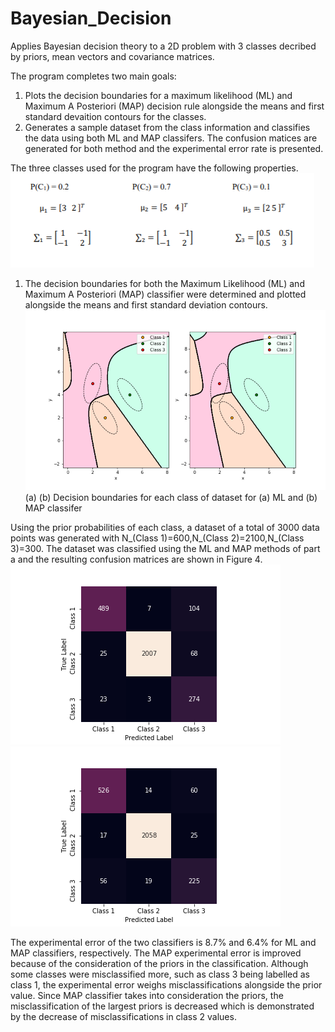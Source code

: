 # Bayesian_Decision
Applies Bayesian decision  theory to a 2D problem with 3 classes decribed by priors, mean vectors and covariance matrices. 

The program completes two main goals:
  1) Plots the decision boundaries for a maximum likelihood (ML) and Maximum A Posteriori (MAP) decision rule alongside the means and first standard devaition contours for the classes.
  2) Generates a sample dataset from the class information and classifies the data using both ML and MAP classifers. The confusion matices are generated for both method and the experimental error rate is presented. 
  
The three classes used for the program have the following properties.
![](Figures/Capture.PNG)

1) The decision boundaries for both the Maximum Likelihood (ML) and Maximum A Posteriori (MAP) classifier were determined and plotted alongside the means and first standard deviation contours.
![](Figures/Q2parta_NEW1.png)
(a) (b)
Decision boundaries for each class of dataset for (a) ML and (b) MAP classifer

Using the prior probabilities of each class, a dataset of a total of 3000 data points was generated with N_(Class 1)=600,N_(Class 2)=2100,N_(Class 3)=300. The dataset was classified using the ML and MAP methods of part a and the resulting confusion matrices are shown in Figure 4.
![](Figures/heatmap_1.png)    ![](Figures/heatmap_2.png)

The experimental error of the two classifiers is 8.7% and 6.4% for ML and MAP classifiers, respectively. The MAP experimental error is improved because of the consideration of the priors in the classification. Although some classes were misclassified more, such as class 3 being labelled as class 1, the experimental error weighs misclassifications alongside the prior value. Since MAP classifier takes into consideration the priors, the misclassification of the largest priors is decreased which is demonstrated by the decrease of misclassifications in class 2 values. 
